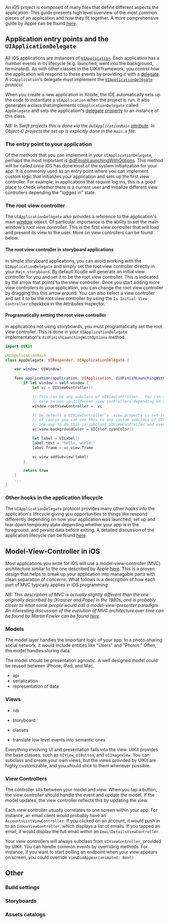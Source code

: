An iOS project is composed of many files that define different aspects
the application.  This guide presents high level overview of the most
common pieces of an application and how they fit together.  A more
comprehensive guide by Apple can be found [here][appguide].

[appguide]: https://developer.apple.com/library/ios/documentation/iPhone/Conceptual/iPhoneOSProgrammingGuide/Introduction/Introduction.html

## Application entry points and the `UIApplicationDelegate`

All iOS applications are instances of [`UIApplication`][uiapplication].
Each application has a number events in its lifecycle (e.g. launched,
went into the background, terminated).  As with other classes in the
UIKit framework, you control how the application will respond to these
events by providing it with a [delegate][delegatepattern].  A
`UIApplication`'s delegate must implement the
[`UIApplicationDelegate`][uiapplicationdelegate] protocol.

When you create a new application in Xcode, the IDE automatically sets
up the code to instantiate a `UIApplication` when the project is run.
It also generates a class that implements `UIApplicationDelegate` called
`AppDelegate` and sets the application's [delegate
property][uiapplicationdelegateprop] to an instance of this class.

_NB: In Swift projects this is done via the `@UIApplicationMain`
[attribute].  In Object-C projects the set up is explicitly done in the
`main.m` file._

[delegatepattern]: http://en.wikipedia.org/wiki/Delegation_pattern
[uiapplicationdelegate]: https://developer.apple.com/library/ios/documentation/UIKit/Reference/UIApplicationDelegate_Protocol/index.html
[uiapplication]: https://developer.apple.com/library/ios/documentation/UIKit/Reference/UIApplication_Class/
[uiapplicationdelegateprop]: https://developer.apple.com/library/ios/documentation/UIKit/Reference/UIApplication_Class/#//apple_ref/occ/instp/UIApplication/delegate
[attribute]: https://developer.apple.com/library/ios/documentation/Swift/Conceptual/Swift_Programming_Language/Attributes.html

### The entry point to your application
Of the methods that you can implement in your `UIApplicationDelegate`,
perhaps the most important is
[didFinishLaunchingWithOptions][didfinishlaunching].  This method will
be called once iOS has done most of the system initialization for your
app.  It is commonly used as an entry point where you can implement
custom logic that initializes your application and sets up the first
view controller.  For example, in applications that require log ins,
this is a good place to check whether there is a current user and
initialize different view controllers depending the "logged in" state.

[didfinishlaunching]: https://developer.apple.com/library/ios/documentation/UIKit/Reference/UIApplicationDelegate_Protocol/index.html#//apple_ref/occ/intfm/UIApplicationDelegate/application:didFinishLaunchingWithOptions:

### The root view controller

The `UIApplicationDelegate` also provides a reference to the
application's main [window][mainwindow] object.  Of particular
importance is the ability to set the main window's _root view
controller_.  This is the first view controller that will load and
present its view to the user.  More on view controllers can be found
below.

[mainwindow]: https://developer.apple.com/library/ios/documentation/UIKit/Reference/UIApplicationDelegate_Protocol/index.html#//apple_ref/occ/intfp/UIApplicationDelegate/window

#### The root view controller in storyboard applications
In simple storyboard applications, you can avoid working with the
`UIApplicationDelegate` and simply set the root view controller directly
in your `Main.storyboard`.  By default Xcode will generate an initial
view controller for you and set it to be the root view controller.  This
is indicated by the arrow that points to the view controller.  Once you
start adding more view controllers to your application, you can change
the root view controller by dragging this this arrow around.  You can
also select a view controller and set it to be the root view controller
by using the `Is Initial View Controller` checkbox in the Attributes
Inspector.

<!--- TODO: image of arrow and checkbox for initial view controller -->

#### Programatically setting the root view controller
In applications not using storyboards, you must programatically set the
root view controller.  This is done in your `UIApplicationDelegate`
implementation's `didFinishLaunchingWithOptions` method.

```swift
import UIKit

@UIApplicationMain
class AppDelegate: UIResponder, UIApplicationDelegate {

    var window: UIWindow?

    func application(application: UIApplication, didFinishLaunchingWithOptions launchOptions: [NSObject: AnyObject]?) -> Bool {
        if let window = self.window {
            let vc = UIViewController()

            // This can be any subclass of UIViewController.  You can also use conditional logic
            // here to set up different view controllers depending on application state
            window.rootViewController =  vc

            // by default a UIViewController's .view property is set to an instance of UIView
            // of course you can set this to any custom subclass of UIView
            // one way to do this is subclass UIViewController and override the loadView method
            vc.view.backgroundColor = UIColor.cyanColor()

            let label = UILabel()
            label.text = "hello, world!"
            label.frame = vc.view.frame

            vc.view.addSubview(label)
        }

        return true
    }
    ...
}
```
<!-- TODO: insert image here of above code-->


### Other hooks in the application lifecycle
The `UIApplicationDelegate` protocol provides many other hooks into the
application's lifecycle giving you opportunities to things like respond
differently depending on how your application was launched, set up and
tear down temporary state depending whether your app is in the
foreground, and persist data before exiting. A detailed discussion of
the application lifecycle can be found [here][applifecycle].

[applifecycle]: https://developer.apple.com/library/ios/documentation/iPhone/Conceptual/iPhoneOSProgrammingGuide/TheAppLifeCycle/TheAppLifeCycle.html#//apple_ref/doc/uid/TP40007072-CH2-SW3

## Model-View-Controller in iOS
Most applications you write for iOS will use a model-view-controller
(MVC) architecture similar to the one described by Apple
[here][applemvc].  This is a proven design that helps to break up your
application into managable parts with clean separation of concerns.
What follows is a description of how each part of MVC typically
applies in iOS programming.

<!--- TODO: build sample app here -->

_NB: This description of MVC is actually slightly different than the one
originally described by [Krasner and Pope] in the 1980s, and is probably
closer to what some people would call a model-view-presenter paradigm.
An interesting discussion of the evolution of MVC architecture over time
can be found by Martin Fowler can be found [here][fowlermvc]._

[applemvc]: https://developer.apple.com/library/ios/documentation/General/Conceptual/DevPedia-CocoaCore/MVC.html
[smalltalkmvc]: https://www.lri.fr/~mbl/ENS/FONDIHM/2013/papers/Krasner-JOOP88.pdf
[fowlermvc]: http://martinfowler.com/eaaDev/uiArchs.html

### Models
The model layer handles the important logic of your app. In a photo-sharing social network, it would include entities like "Users" and "Photos." Often, the model handles storing data.

The model should be presentation agnostic. A well designed model could be reused between iPhone, iPad, and Mac.

- api
- serialization
- representation of data

### Views


- nib
- storyboard
- classes


- translate low level events into semantic ones

Everything involving UI and presentation falls into the view. UIKit provides the base classes, such as `UIView`, `UIButton`, and `UIImageView`. You can subclass and create your own views, but the views provided by UIKit are highly customizable, and you should stick to them whenever possible.

### View Controllers


The controller sits between your model and view. When you tap a button, the view controller should handle the event and update the model. If the model updates, the view controller reflects this by updating the view.

Each view controller usually correlates to one screen within your app. For instance, an email client would probably have an `AccountsListViewController`. If you clicked on an account, it would push in to an `InboxViewController`, which displays a list of emails. If you tapped an email, it would display the full email within an `EmailDetailsViewController`.

Your view controllers will always subclass from `UIViewController`, provided by UIKit. You can handle common events by overriding methods. For instance, if you want to start polling an endpoint when your view appears on screen, you could override `viewDidAppear(animated: Bool)`

## Other
### Build settings
### Storyboards
### Assets catalogs
